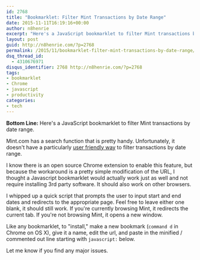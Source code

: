 ```yaml
---
id: 2768
title: "Bookmarklet: Filter Mint Transactions by Date Range"
date: 2015-11-11T16:19:16+00:00
author: n8henrie
excerpt: "Here's a JavaScript bookmarklet to filter Mint transactions by date range."
layout: post
guid: http://n8henrie.com/?p=2768
permalink: /2015/11/bookmarklet-filter-mint-transactions-by-date-range/
dsq_thread_id:
  - 4310676971
disqus_identifier: 2768 http://n8henrie.com/?p=2768
tags:
- bookmarklet
- Chrome
- javascript
- productivity
categories:
- tech
---
```

**Bottom Line:** Here's a JavaScript bookmarklet to filter Mint transactions by date range.<!--more-->

Mint.com has a search function that is pretty handy. Unfortunately, it doesn't have a particularly <a href="https://mint.lc.intuit.com/questions/948537-mint-faq-how-can-i-view-transactions-within-a-specific-date-range" target="_blank">user friendly way</a> to filter transactions by date range.

I know there is an open source Chrome extension to enable this feature, but because the workaround is a pretty simple modification of the URL, I thought a Javascript bookmarklet would actually work just as well and not require installing 3rd party software. It should also work on other browsers.

I whipped up a quick script that prompts the user to input start and end dates and redirects to the appropriate page. Feel free to leave either one blank, it should still work. If you're currently browsing Mint, it redirects the current tab. If you're not browsing Mint, it opens a new window.

Like any bookmarklet, to "install," make a new bookmark (`command d` in Chrome on OS X), give it a name, edit the url, and paste in the minified / commented out line starting with `javascript:` below.

Let me know if you find any major issues.

<script src="https://gist.github.com/n8henrie/38368f045cc9d13186fd.js"></script>
